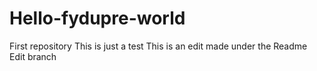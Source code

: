 # Hello-fydupre-world
First repository
This is just a test
This is an edit made under the Readme Edit branch
